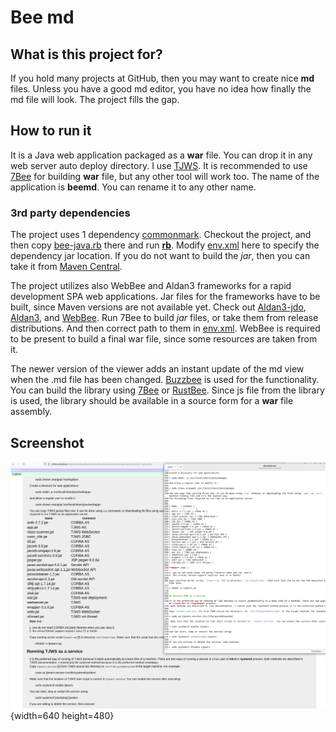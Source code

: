 # Bee md

## What is this project for?
If you hold many projects at GitHub, then you may want to create nice **md** files.
Unless you have a good md editor, you have no idea how finally the md file will look.
The project fills the gap.

## How to run it

It is a Java web application packaged as a **war** file. You can drop it in any web server auto deploy directory.
I use [TJWS](https://github.com/drogatkin/TJWS2). It is recommended to use [7Bee](https://github.com/drogatkin/7Bee) for
building **war** file, but any other tool will work too. The name of the application is **beemd**. You can rename it to any other name.

### 3rd party dependencies
The project uses 1 dependency [commonmark](https://github.com/commonmark/commonmark-java.git). Checkout the project, and then copy
[bee-java.rb](bee-java.rb) there and run **[rb](https://github.com/drogatkin/rust_utilities)**. Modify [env.xml](env.xml) here to specify the dependency jar location. If you do not
want to build the *jar*, then you can take it from [Maven Central](https://search.maven.org/search?q=g:org.commonmark).

The project utilizes also WebBee and Aldan3 frameworks for a rapid development SPA web applications. Jar files for the frameworks have to be built, since Maven versions are not available yet.
 Check out [Aldan3-jdo](https://github.com/drogatkin/aldan3-jdo),  [Aldan3](https://github.com/drogatkin/aldan3), and [WebBee](https://github.com/drogatkin/Webbee). Run 7Bee to build
*jar* files, or take them from release distributions. And then correct path to them in [env.xml](env.xml). WebBee is required to be present to build a final war file, since some resources are taken from it. 

The newer version of the viewer adds an instant update of the md view when the
.md file has been changed. [Buzzbee](https://github.com/drogatkin/Buzzbee) is used for the functionality. You can build the library using
[7Bee](https://github.com/drogatkin/7Bee) or [RustBee](https://github.com/drogatkin/rust_utilities/tree/master/doc/rustbee). Since js file from the
library is used, the library should be available in a source form for a **war** file assembly.

## Screenshot
![beemd](doc/beemd.png?format=raw){width=640 height=480}